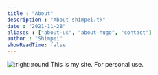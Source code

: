 ```yaml
---
title : "About"
description : "About shimpei.tk"
date : "2021-11-28"
aliases : ["about-us", "about-hugo", "contact"]
author : "Shimpei"
showReadTime: false
---
```


![:right::round](/images/profile.jpg) This is my site. For personal use.